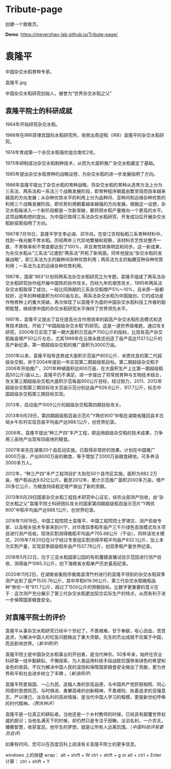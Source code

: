 # Tribute-page
创建一个致敬页。

**Demo**: https://meyerzhao-lab.github.io/Tribute-page/





# 袁隆平

中国杂交水稻育种专家。

袁隆平.jpg

中国杂交水稻研究创始人，被誉为“世界杂交水稻之父”



## 袁隆平院士的科研成就

1964年开始研究杂交水稻。

1966年在IRRI菲律宾国际水稻研究所，培育出奇迹稻（IR8）袁隆平的杂交水稻研究。

1974年育成第一个杂交水稻强优组合南优2号。

1975年研制成功杂交水稻制种技术，从而为大面积推广杂交水稻奠定了基础。

1985年提出杂交水稻育种的战略设想，为杂交水稻的进一步发展指明了方向。

1986年袁隆平提出了杂交水稻的育种战略，将杂交水稻的育种从选育方法上分为三系法、两系法和一系法三个战略发展阶段，即育种程序朝着由繁至简而效率越来越高的方向发展；从杂种优势水平的利用上分为品种间、亚种间和远缘杂种优势的利用三个战略发展阶段，即优势利用朝着越来越强的方向发展。根据这一设想，杂交水稻每进入一个新阶段都是一次新突破，都将把水稻产量推向一个更高的水平。这项战略构想的提出，为中国已取得三系法杂交水稻研究、开发成功后开展杂交水稻新探索指明了方向。

1987年7月16日，袁隆平学生李必湖、邓华风，在安江农校籼稻三系育种材料中，找到一株光敏不育水稻。历经两年三代异地繁殖和观察，该材料农艺性状整齐一致，不育株率和不育度都达到了100%，并且育性转换明显和同步。这一新成果，为杂交水稻从“三系法”过渡到“两系法”开拓了新局面。同年他提出“杂交水稻的发展战略”，即三系法为主的器种间杂种优势利用；两系法为主的籼粳亚种杂种优势利用；一系法为主的远缘杂种优势利用。

1987年，国家“863”计划将两系法杂交水稻研究立为专题，袁隆平组成了两系法杂交水稻研究协作组开展中国性的协作攻关。历经九年的艰苦攻关，1995年两系法杂交水稻取得了成功，一般比同熟期的三系杂交稻增产5%～10%，且米质一般都较好，近年的种植面积为6000亩左右。两系法杂交水稻为中国独创，它的成功是作物育种上的重大突破，再次体现了以袁隆平为首的中国杂交水稻科技工作者的聪明智慧，继续使中国的杂交水稻研究水平保持了世界领先水平。

1997年，袁隆平又提出了旨在提高光合作用效率的超高产杂交水稻形态模式和选育技术路线，开始了“中国超级杂交水稻”的研究。这是一道世界级难题，通过攻关研究，2000年已实现了第一期大面积示范亩产700公斤的指标，比现有高产杂交稻每亩增产50公斤左右，尤其1999年在云南永胜还创造了亩产高达1137.5公斤的高产新纪录，第一期超级杂交稻的推广面积为3000万亩。

2001年以来，袁隆平指导选育成大面积示范亩产800公斤、米质优良的第二代超级杂交稻，并于2004年提前一年实现第二期超级稻目标。第二期超级杂交稻于2006年开始推广，2011年种植面积达800万亩，在大面积生产上比第一期超级稻高50公斤/亩以上。袁隆平仍不满足，进一步提出了将常规育种与生物技术结合，攻关第三期超级杂交稻大面积示范每亩900公斤目标，经过努力，2011、2012年超级杂交稻第三期目标攻关百亩示范分别达亩产926.6公斤、917.7公斤，标志中国超级杂交稻第三期目标实现。

2013年，启动亩产1000公斤的超级杂交稻第四期目标攻关。

2013年9月29日，第四期超级稻百亩示范片“Y两优900”中稻在湖南省隆回县羊古坳乡牛形村实现百亩平均亩产达988.1公斤，创世界纪录。

2006年，袁隆平提出“种三产四”丰产工程，即运用超级杂交稻的技术成果，力争用三亩地产出现有四亩地的粮食。

2007年率先在湖南20个县启动实施，已取得非常好的效果。计划在中国推广6000万亩，产出8000万亩的粮食，等于增加了2000万亩粮食耕地，可多养活3000多万人。

2012年，“种三产四”丰产工程项目扩大到在50个县市区实施，面积为882.2万亩，增产稻谷达9.62亿公斤。截至2012年，累计示范推广面积2000多万亩，增产20多亿公斤，为粮食持续稳定增产做出了新的贡献。

2013年9月29日国家杂交水稻工程技术研究中心证实，经农业部测产验收，由“杂交水稻之父”袁隆平院士科研团队攻关的国家第四期超级稻百亩示范片“Y两优900”中稻平均亩产达988.1公斤，创世界纪录。

2016年11月19日，中国工程院院士袁隆平、中国工程院院士罗锡文、测产验收专家、以及相关技术专家来到兴宁，对华南双季稻年亩产三千斤绿色高效模式攻关项目进行测产验收。现场实割测得晚稻平均亩产705.68公斤（干谷）。同样该攻关模式，2016年7月20日在兴宁经过专家组实割测得早稻平均亩产832.1公斤，加上本次实割产量，实现双季超级稻年亩产1537.78公斤，创双季稻产量世界纪录。

2018年5月22日，位于三亚水稻国家公园的有机覆膜直播试验示范田进行测产验收，测得亩产1065.3公斤，创下海南省水稻单产历史最高纪录。

2020年11月2日，在湖南省衡阳市衡南县清竹村进行的袁隆平领衔的杂交水稻双季测产达到了亩产1530.76公斤，其中早稻619.06公斤、第三代杂交水稻晚稻品种“叁优一号”911.7公斤，超过了1500公斤的预期目标。比数字更重要的意义在于：这次测产充分展示了第三代杂交水稻更加契合实际生产的特点，从而有利于进一步保障国家粮食安全。



## 对袁隆平院士的评价

袁隆平从事杂交水稻研究已经半个世纪了，不畏艰难，甘于奉献，呕心沥血，苦苦追求，为解决中国人的吃饭问题做出了重大贡献。先生的杰出成就不仅属于中国，而且影响世界。（*新华网评*）

袁隆平院士是中国杂交水稻事业的开创者，是当代神农。50多年来，始终在农业科研第一线辛勤耕耘、不懈探索，为人类运用科技手段战胜饥饿带来绿色的希望和金色的收获。不仅为解决中国人民的温饱和保障国家粮食安全做出了贡献，更为世界和平和社会进步树立了丰碑 。（*新浪网评*）

袁隆平热爱祖国、一心为民、造福人类的崇高品德，与中国共产党肝胆相照、同心同德的思想风范，与时俱进、勇攀高峰的创新精神，不畏艰险、执着追求的坚强意志，严以律己、淡泊名利的高尚情操，是当代中国人学习的楷模，更是新世纪呼唤的时代精神。*（贾庆林评）*

袁隆平是一位真正的耕耘者。当他还是一个乡村教师的时候，已经具有颠覆世界权威的胆识；当他名满天下的时候，却仍然只是专注于田畴。淡泊名利，一介农夫，播撒智慧，收获富足。他毕生的梦想，就是让所有人远离饥饿。（*中国科技评奖委员会评*）

如果有时间，您可以在百度百科上阅读有关袁隆平院士的更多信息。


windows 上的快捷
wrap：
alt + shift + W
ctrl + shift + g or alt + ctrl + Enter
计算：
ctrl + shift + Y
